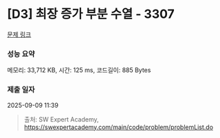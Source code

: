# [D3] 최장 증가 부분 수열 - 3307 

[문제 링크](https://swexpertacademy.com/main/code/problem/problemDetail.do?contestProbId=AWBOKg-a6l0DFAWr) 

### 성능 요약

메모리: 33,712 KB, 시간: 125 ms, 코드길이: 885 Bytes

### 제출 일자

2025-09-09 11:39



> 출처: SW Expert Academy, https://swexpertacademy.com/main/code/problem/problemList.do